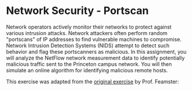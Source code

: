 # Network Security - Portscan

Network operators actively monitor their networks to protect against various intrusion attacks. Network attackers often perform random "portscans" of IP addresses to find vulnerable machines to compromise. Network Intrusion Detection Systems (NIDS) attempt to detect such behavior and flag these portscanners as malicious. In this assignment, you will analyze the NetFlow network measurement data to identify potentially malicious traffic sent to the Princeton campus network. You will then simulate an online algorithm for identifying malicious remote hosts.

This exercise was adapted from the [original exercise](https://github.com/feamster/COS461-Public/blob/master/assignments/assignment4/Assignment4_Notebook.ipynb) by Prof. Feamster: 
